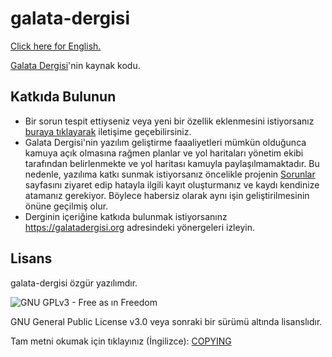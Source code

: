 # galata-dergisi

[Click here for English.](README-EN.md)

[Galata Dergisi](https://galatadergisi.org)'nin kaynak kodu.

## Katkıda Bulunun

* Bir sorun tespit ettiyseniz veya yeni bir özellik eklenmesini istiyorsanız [buraya tıklayarak](https://github.com/mehmetb/galata-dergisi/issues)
iletişime geçebilirsiniz.
* Galata Dergisi'nin yazılım geliştirme faaaliyetleri mümkün olduğunca kamuya açık olmasına rağmen planlar ve yol haritaları yönetim ekibi tarafından belirlenmekte ve yol haritası kamuyla paylaşılmamaktadır. Bu nedenle, yazılıma katkı sunmak istiyorsanız öncelikle projenin [Sorunlar](https://github.com/mehmetb/galata-dergisi/issues) sayfasını ziyaret edip hatayla ilgili kayıt oluşturmanız ve kaydı kendinize atamanız gerekiyor. Böylece habersiz olarak aynı işin geliştirilmesinin önüne geçilmiş olur.
* Derginin içeriğine katkıda bulunmak istiyorsanınz https://galatadergisi.org adresindeki yönergeleri izleyin.

## Lisans

galata-dergisi özgür yazılımdır.

![GNU GPLv3 - Free as ın Freedom](https://www.gnu.org/graphics/gplv3-with-text-136x68.png)

GNU General Public License v3.0 veya sonraki bir sürümü altında lisanslıdır.

Tam metni okumak için tıklayınız (İngilizce): [COPYING](COPYING)